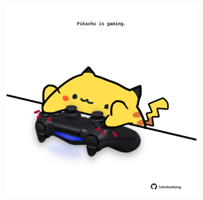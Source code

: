 <!-- built at 11/10/2025, 09:00:32 UTC -->
<p align="center">
  <img width="500" height="500" src="./ReadmeImage.svg">
</p>
